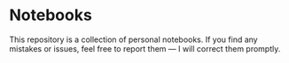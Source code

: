 # Notebooks

This repository is a collection of personal notebooks.
If you find any mistakes or issues, feel free to report them — I will correct them promptly.
